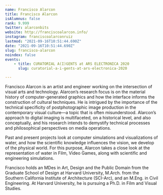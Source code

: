 ```yaml
---
name: Francisco Alarcon
title: Francisco Alarcon
isAlumnus: false
rank: 9.999
twitter: alarconbits
website: http://franciscoalarcon.info/
instagram: franciscoalarconruiz
lastmod: "2021-09-16T10:51:44.690Z"
date: "2021-09-16T10:51:44.690Z"
slug: francisco-alarcon
noindex: false
events:
    - title: CURATORIAL A(I)GENTS at ARS ELECTRONICA 2020
      slug: curatorial-a-i-gents-at-ars-electronica-2020

---
```

Francisco Alarcon is an artist and engineer working on the intersection of visual arts and technology. Alarcon’s research focus is on the material history of computer-generated graphics and how the interface informs the construction of cultural techniques. He is intrigued by the importance of the technical specificity of postphotographic image production in the contemporary visual culture—a topic that is often misunderstood. Alarcon’s approach to digital imaging is multifaceted, on a historical level, and also conceptually, and his research intends to demystify technical processes and philosophical perspectives on media operations. 

Past and present projects look at computer simulations and visualizations of water, and how the scientific knowledge influences the vision, we develop of the physical world. For this purpose, Alarcon takes a close look at the representation of water in Film, Video Games, along with scientific and engineering simulations.

Francisco holds an MDes in Art, Design and the Public Domain from the Graduate School of Design at Harvard University, M.Arch. from the Southern California Institute of Architecture (SCI-Arc), and an M.Eng. in Civil Engineering. At Harvard University, he is pursuing a Ph.D. in Film and Visual Studies.